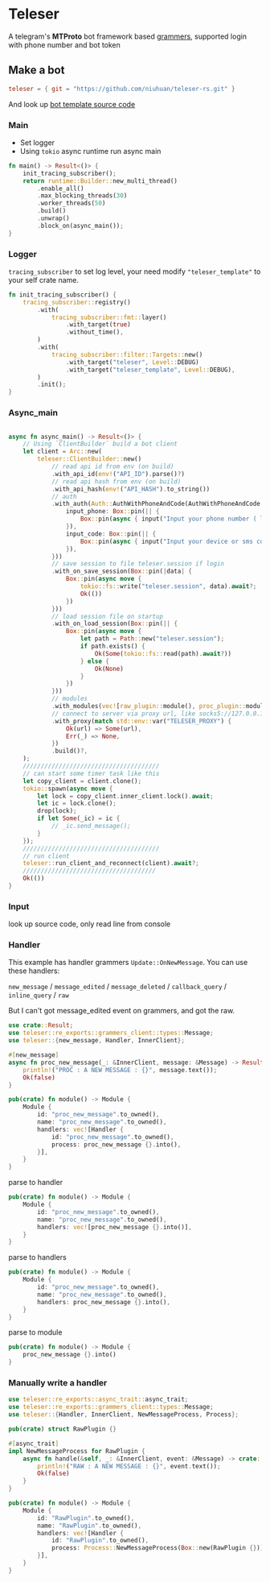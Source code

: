 Teleser
=======

A telegram's **MTProto** bot framework based [grammers](https://github.com/Lonami/grammers), supported login with phone number and bot token

## Make a bot

```toml
teleser = { git = "https://github.com/niuhuan/teleser-rs.git" }
```

And look up [bot template source code](https://github.com/niuhuan/teleser-rs/tree/master/teleser_template/src)

### Main

- Set logger
- Using `tokio` async runtime run async main

```rust
fn main() -> Result<()> {
    init_tracing_subscriber();
    return runtime::Builder::new_multi_thread()
        .enable_all()
        .max_blocking_threads(30)
        .worker_threads(50)
        .build()
        .unwrap()
        .block_on(async_main());
}
```

### Logger

`tracing_subscriber` to set log level, your need modify `"teleser_template"` to your self crate name.

```rust
fn init_tracing_subscriber() {
    tracing_subscriber::registry()
        .with(
            tracing_subscriber::fmt::layer()
                .with_target(true)
                .without_time(),
        )
        .with(
            tracing_subscriber::filter::Targets::new()
                .with_target("teleser", Level::DEBUG)
                .with_target("teleser_template", Level::DEBUG),
        )
        .init();
}
```

### Async_main

```rust

async fn async_main() -> Result<()> {
    // Using `ClientBuilder` build a bot client
    let client = Arc::new(
        teleser::ClientBuilder::new()
            // read api id from env (on build)
            .with_api_id(env!("API_ID").parse()?)
            // read api hash from env (on build)
            .with_api_hash(env!("API_HASH").to_string())
            // auth
            .with_auth(Auth::AuthWithPhoneAndCode(AuthWithPhoneAndCode {
                input_phone: Box::pin(|| {
                    Box::pin(async { input("Input your phone number ( like +112345678 )") })
                }),
                input_code: Box::pin(|| {
                    Box::pin(async { input("Input your device or sms code ( like 12345 )") })
                }),
            }))
            // save session to file teleser.session if login
            .with_on_save_session(Box::pin(|data| {
                Box::pin(async move {
                    tokio::fs::write("teleser.session", data).await?;
                    Ok(())
                })
            }))
            // load session file on startup
            .with_on_load_session(Box::pin(|| {
                Box::pin(async move {
                    let path = Path::new("teleser.session");
                    if path.exists() {
                        Ok(Some(tokio::fs::read(path).await?))
                    } else {
                        Ok(None)
                    }
                })
            }))
            // modules
            .with_modules(vec![raw_plugin::module(), proc_plugin::module()])
            // connect to server via proxy url, like socks5://127.0.0.1:1080 (runtime)
            .with_proxy(match std::env::var("TELESER_PROXY") {
                Ok(url) => Some(url),
                Err(_) => None,
            })
            .build()?,
    );
    //////////////////////////////////////
    // can start some timer task like this
    let copy_client = client.clone();
    tokio::spawn(async move {
        let lock = copy_client.inner_client.lock().await;
        let ic = lock.clone();
        drop(lock);
        if let Some(_ic) = ic {
            // _ic.send_message();
        }
    });
    //////////////////////////////////////
    // run client
    teleser::run_client_and_reconnect(client).await?;
    /////////////////////////////////////
    Ok(())
}
```

### Input 

look up source code, only read line from console

### Handler

This example has handler grammers `Update::OnNewMessage`. You can use these handlers:

`new_message` / `message_edited` / `message_deleted` / `callback_query` / `inline_query` / `raw`

But I can't got message_edited event on grammers, and got the raw.

```rust
use crate::Result;
use teleser::re_exports::grammers_client::types::Message;
use teleser::{new_message, Handler, InnerClient};

#[new_message]
async fn proc_new_message(_: &InnerClient, message: &Message) -> Result<bool> {
    println!("PROC : A NEW MESSAGE : {}", message.text());
    Ok(false)
}

pub(crate) fn module() -> Module {
    Module {
        id: "proc_new_message".to_owned(),
        name: "proc_new_message".to_owned(),
        handlers: vec![Handler {
            id: "proc_new_message".to_owned(),
            process: proc_new_message {}.into(),
        }],
    }
}
```

parse to handler

```rust
pub(crate) fn module() -> Module {
    Module {
        id: "proc_new_message".to_owned(),
        name: "proc_new_message".to_owned(),
        handlers: vec![proc_new_message {}.into()],
    }
}
```

parse to handlers

```rust
pub(crate) fn module() -> Module {
    Module {
        id: "proc_new_message".to_owned(),
        name: "proc_new_message".to_owned(),
        handlers: proc_new_message {}.into(),
    }
}
```

parse to module

```rust
pub(crate) fn module() -> Module {
    proc_new_message {}.into()
}
```

### Manually write a handler

```rust
use teleser::re_exports::async_trait::async_trait;
use teleser::re_exports::grammers_client::types::Message;
use teleser::{Handler, InnerClient, NewMessageProcess, Process};

pub(crate) struct RawPlugin {}

#[async_trait]
impl NewMessageProcess for RawPlugin {
    async fn handle(&self, _: &InnerClient, event: &Message) -> crate::Result<bool> {
        println!("RAW : A NEW MESSAGE : {}", event.text());
        Ok(false)
    }
}

pub(crate) fn module() -> Module {
    Module {
        id: "RawPlugin".to_owned(),
        name: "RawPlugin".to_owned(),
        handlers: vec![Handler {
            id: "RawPlugin".to_owned(),
            process: Process::NewMessageProcess(Box::new(RawPlugin {})),
        }],
    }
}
```

